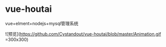 # vue-houtai
vue+elment+nodejs+mysql管理系统


![预览](https://github.com/Cystandout/vue-houtai/blob/master/Animation.gif =300x300)
